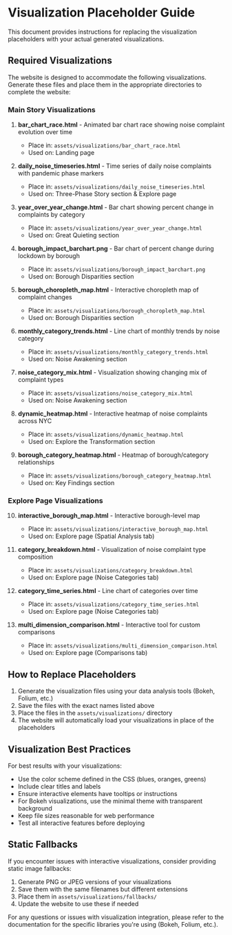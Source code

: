 # Visualization Placeholder Guide

This document provides instructions for replacing the visualization placeholders with your actual generated visualizations.

## Required Visualizations

The website is designed to accommodate the following visualizations. Generate these files and place them in the appropriate directories to complete the website:

### Main Story Visualizations

1. **bar_chart_race.html** - Animated bar chart race showing noise complaint evolution over time

   - Place in: `assets/visualizations/bar_chart_race.html`
   - Used on: Landing page

2. **daily_noise_timeseries.html** - Time series of daily noise complaints with pandemic phase markers

   - Place in: `assets/visualizations/daily_noise_timeseries.html`
   - Used on: Three-Phase Story section & Explore page

3. **year_over_year_change.html** - Bar chart showing percent change in complaints by category

   - Place in: `assets/visualizations/year_over_year_change.html`
   - Used on: Great Quieting section

4. **borough_impact_barchart.png** - Bar chart of percent change during lockdown by borough

   - Place in: `assets/visualizations/borough_impact_barchart.png`
   - Used on: Borough Disparities section

5. **borough_choropleth_map.html** - Interactive choropleth map of complaint changes

   - Place in: `assets/visualizations/borough_choropleth_map.html`
   - Used on: Borough Disparities section

6. **monthly_category_trends.html** - Line chart of monthly trends by noise category

   - Place in: `assets/visualizations/monthly_category_trends.html`
   - Used on: Noise Awakening section

7. **noise_category_mix.html** - Visualization showing changing mix of complaint types

   - Place in: `assets/visualizations/noise_category_mix.html`
   - Used on: Noise Awakening section

8. **dynamic_heatmap.html** - Interactive heatmap of noise complaints across NYC

   - Place in: `assets/visualizations/dynamic_heatmap.html`
   - Used on: Explore the Transformation section

9. **borough_category_heatmap.html** - Heatmap of borough/category relationships
   - Place in: `assets/visualizations/borough_category_heatmap.html`
   - Used on: Key Findings section

### Explore Page Visualizations

10. **interactive_borough_map.html** - Interactive borough-level map

    - Place in: `assets/visualizations/interactive_borough_map.html`
    - Used on: Explore page (Spatial Analysis tab)

11. **category_breakdown.html** - Visualization of noise complaint type composition

    - Place in: `assets/visualizations/category_breakdown.html`
    - Used on: Explore page (Noise Categories tab)

12. **category_time_series.html** - Line chart of categories over time

    - Place in: `assets/visualizations/category_time_series.html`
    - Used on: Explore page (Noise Categories tab)

13. **multi_dimension_comparison.html** - Interactive tool for custom comparisons
    - Place in: `assets/visualizations/multi_dimension_comparison.html`
    - Used on: Explore page (Comparisons tab)

## How to Replace Placeholders

1. Generate the visualization files using your data analysis tools (Bokeh, Folium, etc.)
2. Save the files with the exact names listed above
3. Place the files in the `assets/visualizations/` directory
4. The website will automatically load your visualizations in place of the placeholders

## Visualization Best Practices

For best results with your visualizations:

- Use the color scheme defined in the CSS (blues, oranges, greens)
- Include clear titles and labels
- Ensure interactive elements have tooltips or instructions
- For Bokeh visualizations, use the minimal theme with transparent background
- Keep file sizes reasonable for web performance
- Test all interactive features before deploying

## Static Fallbacks

If you encounter issues with interactive visualizations, consider providing static image fallbacks:

1. Generate PNG or JPEG versions of your visualizations
2. Save them with the same filenames but different extensions
3. Place them in `assets/visualizations/fallbacks/`
4. Update the website to use these if needed

For any questions or issues with visualization integration, please refer to the documentation for the specific libraries you're using (Bokeh, Folium, etc.).
